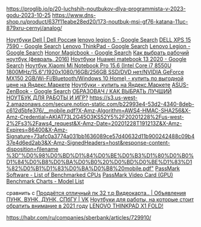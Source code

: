 https://proglib.io/p/20-luchshih-noutbukov-dlya-programmista-v-2023-godu-2023-10-25
https://www.dns-shop.ru/product/637f11eabe28ed20/173-noutbuk-msi-gf76-katana-11uc-879xru-cernyj/analog/

[Ноутбуки Dell | Dell Россия](https://www.dell.com/ru/p/laptops-ec/g-series)
[lenovo legion 5 - Google Search](https://www.google.com/search?q=lenovo+legion+5)
[DELL XPS 15 7590 - Google Search](https://www.google.com/search?q=DELL+XPS+15+7590)
[Lenovo ThinkPad - Google Search](https://www.google.com/search?q=Lenovo+ThinkPad)
[Lenovo Legion - Google Search](https://www.google.com/search?q=Lenovo+Legion)
[Honor Magicbook - Google Search](https://www.google.com/search?q=Honor+Magicbook)
[Как выбрать рабочий ноутбук (февраль, 2016)](https://habr.com/ru/post/389501/)
[](https://www.notik.ru/search_catalog/filter/brand/lenovo/thinkpad.htm)
[Ноутбуки](https://www.e-katalog.ru/ek-list.php?katalog_=298&order_=pop&presets_=2847,6497,18687,23654,24947,24948,32761,39634,39636)
[Huawei matebook 13 2020 - Google Search](https://www.google.com/search?q=Huawei+matebook+13+2020)
[Ноутбук Xiaomi Mi Notebook Pro 15.6 (Intel Core i7 8550U 1800MHz/15.6"/1920x1080/16GB/256GB SSD/DVD нет/NVIDIA GeForce MX150 2GB/Wi-Fi/Bluetooth/Windows 10 Home) - купить по выгодной цене на Яндекс.Маркете](https://market.yandex.ru/product--noutbuk-xiaomi-mi-notebook-pro-15-6-intel-core-i7-8550u-1800-mhz-15-6-1920x1080-16gb-256gb-ssd-dvd-net-nvidia-geforce-mx150-2gb-wi-fi-bluetooth-windows-10-home/1773675999)
[Ноутбуки - купить на Яндекс.Маркете](https://market.yandex.ru/catalog--noutbuki/54544/list?cpa=0&hid=91013&how=aprice&glfilter=15083339%3A15083348%2C15083349%2C15083350%2C15083352&glfilter=13313409%3A13317091%2C13317098&glfilter=6068613%3A12106931%2C12106932&glfilter=15938685%3A15938699%2C15938703&glfilter=5085117%3A13904061&glfilter=5085126%3A12106819&glfilter=17445209%3A17445214%2C17445213%2C17445216%2C17445230&onstock=1&local-offers-first=0)
[ASUS-ZenBook - Google Search](https://www.google.com/search?q=ASUS-ZenBook)
[](https://www.dns-shop.ru/guide/17a892f8-1640-11e5-a679-00259074e77d/)
[ОБРАЗОВАЧ / КАК ВЫБРАТЬ ЛУЧШИЙ НОУТБУК ДЛЯ РАБОТЫ И ИГР?](https://www.youtube.com/watch?v=kGQjeJYSZYU&list=PLDgUUfBkxeIH9rmAbhM6xDf7eWcrjA0s1&index=5&t=526s)
[https://s3.us-west-2.amazonaws.com/secure.notion-static.com/b22993e4-53d2-4340-8deb-c612d5bfe376/__mobile.pdf?X-Amz-Algorithm=AWS4-HMAC-SHA256&X-Amz-Credential=AKIAT73L2G45O3KS52Y5%2F20201228%2Fus-west-2%2Fs3%2Faws4_request&X-Amz-Date=20201228T191213Z&X-Amz-Expires=86400&X-Amz-Signature=73afc0a3774a031bb1636089ce57d40632d11b900242488c09b437e4d6ed2ab3&X-Amz-SignedHeaders=host&response-content-disposition=filename %3D"%D0%98%D0%BD%D1%84%D0%BE%D0%B3%D1%80%D0%B0%D1%84%D0%B8%D0%BA%D0%B0%20%D0%BD%D0%BE%D1%83%D1%82%D0%B1%D1%83%D0%BA%D0%B8%20mobile.pdf"](https://s3.us-west-2.amazonaws.com/secure.notion-static.com/b22993e4-53d2-4340-8deb-c612d5bfe376/__mobile.pdf?X-Amz-Algorithm=AWS4-HMAC-SHA256&X-Amz-Credential=AKIAT73L2G45O3KS52Y5%2F20201228%2Fus-west-2%2Fs3%2Faws4_request&X-Amz-Date=20201228T191213Z&X-Amz-Expires=86400&X-Amz-Signature=73afc0a3774a031bb1636089ce57d40632d11b900242488c09b437e4d6ed2ab3&X-Amz-SignedHeaders=host&response-content-disposition=filename%20%3D%22%25D0%2598%25D0%25BD%25D1%2584%25D0%25BE%25D0%25B3%25D1%2580%25D0%25B0%25D1%2584%25D0%25B8%25D0%25BA%25D0%25B0%2520%25D0%25BD%25D0%25BE%25D1%2583%25D1%2582%25D0%25B1%25D1%2583%25D0%25BA%25D0%25B8%2520mobile.pdf%22)
[PassMark Software - List of Benchmarked CPUs](https://www.cpubenchmark.net/cpu_list.php)
[PassMark Video Card (GPU) Benchmark Charts - Model List](https://www.videocardbenchmark.net/gpu_list.php)

сравнить с
[Продаётся отличный пк 32 т.р Видеокарта.. | Объявления ПУНК, ВУНК, ДУНК, СПбГУ | VK](https://vk.com/wall-50260527_221763)
[Ноутбуки для работы, на которые стоит обратить внимание в 2021 году](https://habr.com/en/company/selectel/blog/570016/)
[LENOVO THINKPAD X1 FOLD!](https://www.youtube.com/watch?v=Ih1ajo3stQA)

https://habr.com/ru/companies/sberbank/articles/729910/